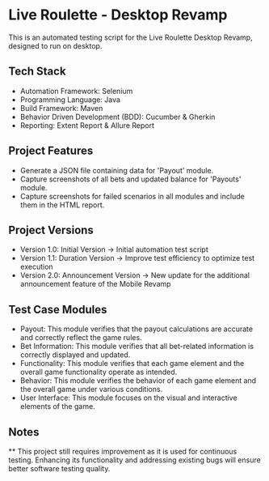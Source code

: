# Live Roulette - Desktop Revamp

This is an automated testing script for the Live Roulette Desktop Revamp, designed to run on desktop.

## Tech Stack
- Automation Framework: Selenium
- Programming Language: Java
- Build Framework: Maven
- Behavior Driven Development (BDD): Cucumber & Gherkin
- Reporting: Extent Report & Allure Report

## Project Features
- Generate a JSON file containing data for 'Payout' module.
- Capture screenshots of all bets and updated balance for 'Payouts' module.
- Capture screenshots for failed scenarios in all modules and include them in the HTML report.

## Project Versions
- Version 1.0: Initial Version -> Initial automation test script
- Version 1.1: Duration Version -> Improve test efficiency to optimize test execution
- Version 2.0: Announcement Version -> New update for the additional announcement feature of the Mobile Revamp

## Test Case Modules
- Payout: This module verifies that the payout calculations are accurate and correctly reflect the game rules.
- Bet Information: This module verifies that all bet-related information is correctly displayed and updated.
- Functionality: This module verifies that each game element and the overall game functionality operate as intended.
- Behavior: This module verifies the behavior of each game element and the overall game under various conditions.
- User Interface: This module focuses on the visual and interactive elements of the game.

## Notes
** This project still requires improvement as it is used for continuous testing.
Enhancing its functionality and addressing existing bugs will ensure better software testing quality.
